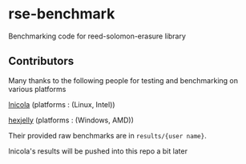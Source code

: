 # rse-benchmark
Benchmarking code for reed-solomon-erasure library

## Contributors
Many thanks to the following people for testing and benchmarking on various platforms

[lnicola](https://github.com/lnicola/) (platforms : (Linux, Intel))

[hexjelly](https://github.com/hexjelly) (platforms : (Windows, AMD))

Their provided raw benchmarks are in `results/{user name}`.

lnicola's results will be pushed into this repo a bit later
